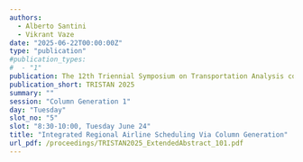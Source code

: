 ```yaml
---
authors:
  - Alberto Santini
  - Vikrant Vaze
date: "2025-06-22T00:00:00Z"
type: "publication"
#publication_types:
#  - "1"
publication: The 12th Triennial Symposium on Transportation Analysis conference
publication_short: TRISTAN 2025
summary: ""
session: "Column Generation 1"
day: "Tuesday"
slot_no: "5"
slot: "8:30-10:00, Tuesday June 24"
title: "Integrated Regional Airline Scheduling Via Column Generation"
url_pdf: /proceedings/TRISTAN2025_ExtendedAbstract_101.pdf
---
```

